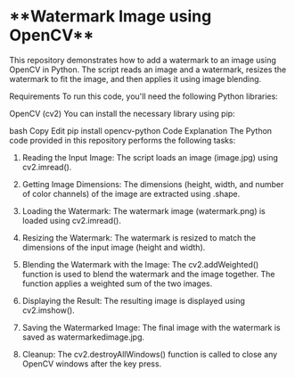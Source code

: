 <h1>**Watermark Image using OpenCV**</h1>
This repository demonstrates how to add a watermark to an image using OpenCV in Python. The script reads an image and a watermark, resizes the watermark to fit the image, and then applies it using image blending.

Requirements
To run this code, you'll need the following Python libraries:

OpenCV (cv2)
You can install the necessary library using pip:

bash
Copy
Edit
pip install opencv-python
Code Explanation
The Python code provided in this repository performs the following tasks:

1. Reading the Input Image:
The script loads an image (image.jpg) using cv2.imread().

2. Getting Image Dimensions:
The dimensions (height, width, and number of color channels) of the image are extracted using .shape.

3. Loading the Watermark:
The watermark image (watermark.png) is loaded using cv2.imread().

4. Resizing the Watermark:
The watermark is resized to match the dimensions of the input image (height and width).

5. Blending the Watermark with the Image:
The cv2.addWeighted() function is used to blend the watermark and the image together. The function applies a weighted sum of the two images.

6. Displaying the Result:
The resulting image is displayed using cv2.imshow().

7. Saving the Watermarked Image:
The final image with the watermark is saved as watermarkedimage.jpg.

8. Cleanup:
The cv2.destroyAllWindows() function is called to close any OpenCV windows after the key press.

